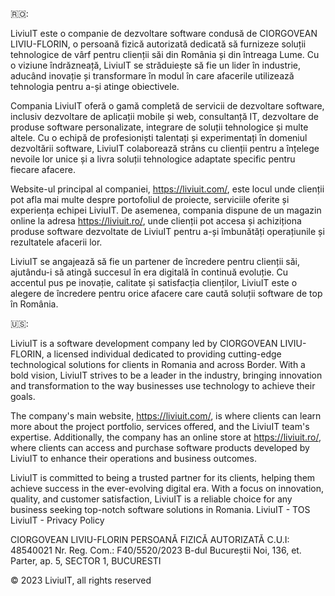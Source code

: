 🇷🇴:

LiviuIT este o companie de dezvoltare software condusă de CIORGOVEAN LIVIU-FLORIN, o persoană fizică autorizată dedicată să furnizeze soluții tehnologice de vârf pentru clienții săi din România și din întreaga Lume. Cu o viziune îndrăzneață, LiviuIT se străduiește să fie un lider în industrie, aducând inovație și transformare în modul în care afacerile utilizează tehnologia pentru a-și atinge obiectivele.

Compania LiviuIT oferă o gamă completă de servicii de dezvoltare software, inclusiv dezvoltare de aplicații mobile și web, consultanță IT, dezvoltare de produse software personalizate, integrare de soluții tehnologice și multe altele. Cu o echipă de profesioniști talentați și experimentați în domeniul dezvoltării software, LiviuIT colaborează strâns cu clienții pentru a înțelege nevoile lor unice și a livra soluții tehnologice adaptate specific pentru fiecare afacere.

Website-ul principal al companiei, https://liviuit.com/, este locul unde clienții pot afla mai multe despre portofoliul de proiecte, serviciile oferite și experiența echipei LiviuIT. De asemenea, compania dispune de un magazin online la adresa https://liviuit.ro/, unde clienții pot accesa și achiziționa produse software dezvoltate de LiviuIT pentru a-și îmbunătăți operațiunile și rezultatele afacerii lor.

LiviuIT se angajează să fie un partener de încredere pentru clienții săi, ajutându-i să atingă succesul în era digitală în continuă evoluție. Cu accentul pus pe inovație, calitate și satisfacția clienților, LiviuIT este o alegere de încredere pentru orice afacere care caută soluții software de top în România.

🇺🇸:

LiviuIT is a software development company led by CIORGOVEAN LIVIU-FLORIN, a licensed individual dedicated to providing cutting-edge technological solutions for clients in Romania and across Border. With a bold vision, LiviuIT strives to be a leader in the industry, bringing innovation and transformation to the way businesses use technology to achieve their goals.

The company's main website, https://liviuit.com/, is where clients can learn more about the project portfolio, services offered, and the LiviuIT team's expertise. Additionally, the company has an online store at https://liviuit.ro/, where clients can access and purchase software products developed by LiviuIT to enhance their operations and business outcomes.

LiviuIT is committed to being a trusted partner for its clients, helping them achieve success in the ever-evolving digital era. With a focus on innovation, quality, and customer satisfaction, LiviuIT is a reliable choice for any business seeking top-notch software solutions in Romania.
LiviuIT - TOS
LiviuIT - Privacy Policy

CIORGOVEAN LIVIU-FLORIN PERSOANĂ FIZICĂ AUTORIZATĂ
C.U.I: 48540021
Nr. Reg. Com.: F40/5520/2023
B-dul Bucureștii Noi, 136, et. Parter, ap. 5, SECTOR 1, BUCURESTI

© 2023 LiviuIT, all rights reserved
